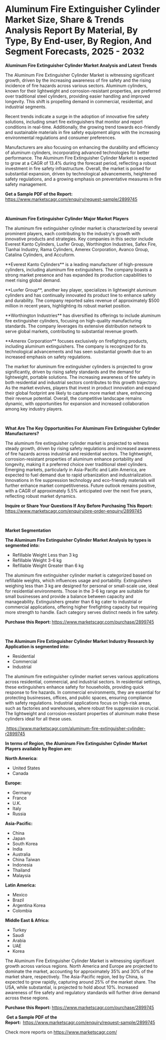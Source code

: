 <p><h1>Aluminum Fire Extinguisher Cylinder Market Size, Share & Trends Analysis Report By Material, By Type, By End-user, By Region, And Segment Forecasts, 2025 - 2032</h1></p><p><strong>Aluminum Fire Extinguisher Cylinder Market Analysis and Latest Trends</strong></p>
<p><p>The Aluminum Fire Extinguisher Cylinder Market is witnessing significant growth, driven by the increasing awareness of fire safety and the rising incidence of fire hazards across various sectors. Aluminum cylinders, known for their lightweight and corrosion-resistant properties, are preferred over traditional steel cylinders, providing easier handling and improved longevity. This shift is propelling demand in commercial, residential, and industrial segments.</p><p>Recent trends indicate a surge in the adoption of innovative fire safety solutions, including smart fire extinguishers that monitor and report conditions in real-time. Additionally, the growing trend towards eco-friendly and sustainable materials in fire safety equipment aligns with the increasing environmental regulations and consumer preferences. </p><p>Manufacturers are also focusing on enhancing the durability and efficiency of aluminum cylinders, incorporating advanced technologies for better performance. The Aluminum Fire Extinguisher Cylinder Market is expected to grow at a CAGR of 13.4% during the forecast period, reflecting a robust investment in fire safety infrastructure. Overall, the market is poised for substantial expansion, driven by technological advancements, heightened safety regulations, and a growing emphasis on preventative measures in fire safety management.</p></p>
<p><strong>Get a Sample PDF of the Report:&nbsp;</strong> <a href="https://www.marketscagr.com/enquiry/request-sample/2899745?utm_campaign=3198&utm_medium=2&utm_source=Github&utm_content=ia&utm_term=16032025&utm_id=aluminum-fire-extinguisher-cylinder">https://www.marketscagr.com/enquiry/request-sample/2899745</a></p>
<p>&nbsp;</p>
<p><strong>Aluminum Fire Extinguisher Cylinder Major Market Players</strong></p>
<p><p>The aluminum fire extinguisher cylinder market is characterized by several prominent players, each contributing to the industry's growth with innovative products and strategies. Key companies in this sector include Everest Kanto Cylinders, Luxfer Group, Worthington Industries, Safex Fire, Tianhai Industry, Rama Cylinders, Amerex Corporation, Avanco Group, Catalina Cylinders, and Accuform.</p><p>**Everest Kanto Cylinders** is a leading manufacturer of high-pressure cylinders, including aluminum fire extinguishers. The company boasts a strong market presence and has expanded its production capabilities to meet rising global demand. </p><p>**Luxfer Group**, another key player, specializes in lightweight aluminum cylinders and has continually innovated its product line to enhance safety and durability. The company reported sales revenue of approximately $500 million in recent years, highlighting its robust market position.</p><p>**Worthington Industries** has diversified its offerings to include aluminum fire extinguisher cylinders, focusing on high-quality manufacturing standards. The company leverages its extensive distribution network to serve global markets, contributing to substantial revenue growth.</p><p>**Amerex Corporation** focuses exclusively on firefighting products, including aluminum extinguishers. The company is recognized for its technological advancements and has seen substantial growth due to an increased emphasis on safety regulations.</p><p>The market for aluminum fire extinguisher cylinders is projected to grow significantly, driven by rising safety standards and the demand for lightweight, portable solutions. The increasing awareness of fire safety in both residential and industrial sectors contributes to this growth trajectory. As the market evolves, players that invest in product innovation and expand their global footprint are likely to capture more market share, enhancing their revenue potential. Overall, the competitive landscape remains dynamic, with opportunities for expansion and increased collaboration among key industry players.</p></p>
<p>&nbsp;</p>
<p><strong>What Are The Key Opportunities For Aluminum Fire Extinguisher Cylinder Manufacturers?</strong></p>
<p><p>The aluminum fire extinguisher cylinder market is projected to witness steady growth, driven by rising safety regulations and increased awareness of fire hazards across industrial and residential sectors. The lightweight, corrosion-resistant properties of aluminum enhance portability and longevity, making it a preferred choice over traditional steel cylinders. Emerging markets, particularly in Asia-Pacific and Latin America, are expected to fuel demand due to rapid urbanization and industrialization. Innovations in fire suppression technology and eco-friendly materials will further enhance market competitiveness. Future outlook remains positive, with a CAGR of approximately 5.5% anticipated over the next five years, reflecting robust market dynamics.</p></p>
<p><strong>Inquire or Share Your Questions If Any Before Purchasing This Report:</strong> <a href="https://www.marketscagr.com/enquiry/pre-order-enquiry/2899745?utm_campaign=3198&utm_medium=2&utm_source=Github&utm_content=ia&utm_term=16032025&utm_id=aluminum-fire-extinguisher-cylinder">https://www.marketscagr.com/enquiry/pre-order-enquiry/2899745</a></p>
<p>&nbsp;</p>
<p><strong>Market Segmentation</strong></p>
<p><strong>The Aluminum Fire Extinguisher Cylinder Market Analysis by types is segmented into:</strong></p>
<p><ul><li>Refillable Weight Less than 3 kg</li><li>Refillable Weight 3-6 kg</li><li>Refillable Weight Greater than 6 kg</li></ul></p>
<p><p>The aluminum fire extinguisher cylinder market is categorized based on refillable weights, which influences usage and portability. Extinguishers weighing less than 3 kg are designed for personal or small-scale use, ideal for residential environments. Those in the 3-6 kg range are suitable for small businesses and provide a balance between capacity and manageability. Extinguishers greater than 6 kg cater to industrial or commercial applications, offering higher firefighting capacity but requiring more strength to handle. Each category serves distinct needs in fire safety.</p></p>
<p><strong>Purchase this Report:&nbsp;</strong><a href="https://www.marketscagr.com/purchase/2899745?utm_campaign=3198&utm_medium=2&utm_source=Github&utm_content=ia&utm_term=16032025&utm_id=aluminum-fire-extinguisher-cylinder">https://www.marketscagr.com/purchase/2899745</a></p>
<p>&nbsp;</p>
<p><strong>The Aluminum Fire Extinguisher Cylinder Market Industry Research by Application is segmented into:</strong></p>
<p><ul><li>Residential</li><li>Commercial</li><li>Industrial</li></ul></p>
<p><p>The aluminum fire extinguisher cylinder market serves various applications across residential, commercial, and industrial sectors. In residential settings, these extinguishers enhance safety for households, providing quick response to fire hazards. In commercial environments, they are essential for protecting businesses, offices, and public spaces, ensuring compliance with safety regulations. Industrial applications focus on high-risk areas, such as factories and warehouses, where robust fire suppression is crucial. The lightweight and corrosion-resistant properties of aluminum make these cylinders ideal for all these uses.</p></p>
<p><a href="https://www.marketscagr.com/aluminum-fire-extinguisher-cylinder-r2899745?utm_campaign=3198&utm_medium=2&utm_source=Github&utm_content=ia&utm_term=16032025&utm_id=aluminum-fire-extinguisher-cylinder">&nbsp;https://www.marketscagr.com/aluminum-fire-extinguisher-cylinder-r2899745</a></p>
<p><strong>In terms of Region, the Aluminum Fire Extinguisher Cylinder Market Players available by Region are:</strong></p>
<p>
    <p> <strong> North America: </strong>
        <ul>
            <li>United States</li>
            <li>Canada</li>
        </ul>
        </p> 
    <p> <strong> Europe: </strong>
        <ul>
            <li>Germany</li>
            <li>France</li>
            <li>U.K.</li>
            <li>Italy</li>
            <li>Russia</li>
        </ul>
        </p> 
    <p> <strong> Asia-Pacific: </strong>
        <ul>
            <li>China</li>
            <li>Japan</li>
            <li>South Korea</li>
            <li>India</li>
            <li>Australia</li>
            <li>China Taiwan</li>
            <li>Indonesia</li>
            <li>Thailand</li>
            <li>Malaysia</li>
        </ul>
        </p> 
    <p> <strong> Latin America: </strong>
        <ul>
            <li>Mexico</li>
            <li>Brazil</li>
            <li>Argentina Korea</li>
            <li>Colombia</li>
        </ul>
        </p> 
    <p> <strong> Middle East & Africa: </strong>
        <ul>
            <li>Turkey</li>
            <li>Saudi</li>
            <li>Arabia</li>
            <li>UAE</li>
            <li>Korea</li>
        </ul>
    </p>
    </p>
<p><p>The Aluminum Fire Extinguisher Cylinder Market is witnessing significant growth across various regions. North America and Europe are projected to dominate the market, accounting for approximately 35% and 30% of the market share, respectively. The Asia-Pacific region, led by China, is expected to grow rapidly, capturing around 25% of the market share. The USA, while substantial, is projected to hold about 10%. Increased awareness of fire safety and regulatory standards will further drive demand across these regions.</p></p>
<p><strong>Purchase this Report: </strong><a href="https://www.marketscagr.com/purchase/2899745?utm_campaign=3198&utm_medium=2&utm_source=Github&utm_content=ia&utm_term=16032025&utm_id=aluminum-fire-extinguisher-cylinder">https://www.marketscagr.com/purchase/2899745</a></p>
<p>&nbsp;<strong>Get a Sample PDF of the Report:&nbsp;&nbsp;</strong><a href="https://www.marketscagr.com/enquiry/request-sample/2899745?utm_campaign=3198&utm_medium=2&utm_source=Github&utm_content=ia&utm_term=16032025&utm_id=aluminum-fire-extinguisher-cylinder">https://www.marketscagr.com/enquiry/request-sample/2899745</a></p>
<p><strong></strong></p>
<p>Check more reports on <a href="https://www.marketscagr.com/?utm_campaign=3198&utm_medium=2&utm_source=Github&utm_content=ia&utm_term=16032025&utm_id=aluminum-fire-extinguisher-cylinder">https://www.marketscagr.com/</a></p>